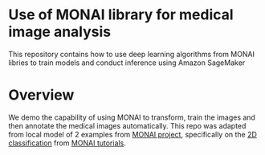 # Use of MONAI library for medical image analysis
This repository contains how to use deep learning algorithms from MONAI libries to train models and conduct inference using Amazon SageMaker

  
# Overview
We demo the capability of using MONAI to transform, train the images and then annotate the medical images automatically. This repo was adapted from local model of 2 examples from [MONAI project](https://github.com/Project-MONAI), specifically on the [2D classification](https://github.com/Project-MONAI/tutorials/tree/main/2d_classification) from [MONAI tutorials](https://github.com/Project-MONAI/tutorials). 


